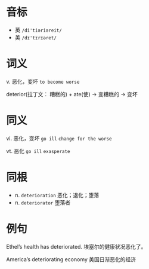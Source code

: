 # 音标

- 英 `/di'tiəriəreit/`
- 美 `/dɪ'tɪrɪəret/`

# 词义

v. 恶化，变坏
`to become worse`



deterior(拉丁文： 糟糕的) + ate(使) → 变糟糕的 → 变坏

# 同义

vi. 恶化，变坏
`go ill` `change for the worse`

vt. 恶化
`go ill` `exasperate`

# 同根

- n. `deterioration` 恶化；退化；堕落
- n. `deteriorator` 堕落者

# 例句

Ethel’s health has deteriorated.
埃塞尔的健康状况恶化了。

America’s deteriorating economy
美国日渐恶化的经济


